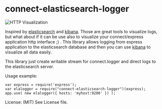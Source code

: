 connect-elasticsearch-logger
============================

![HTTP Visualization](http://www.elasticsearch.org/content/uploads/2013/08/empower1.jpg "image from elasticsearch")

Inspired by [elasticsearch](http://www.elasticsearch.org/overview/elasticsearch/) and [kibana](http://www.elasticsearch.org/overview/kibana/). Those are great tools to visualize logs, but what about if it can be use also to visualize your connect/express application http interface ;) . This library allows logging from express application to the elasticsearch database and then you can use [kibana](http://www.elasticsearch.org/overview/kibana/) to visualize all data easily.

This library just create writable stream for connect.logger and direct logs to the elasticsearch server.



Usage example:
```
var express = require('express');
var elalogger = require("connect-elasticsearch-logger")(express);
app.use( new elalogger({ hosts: 'myhost:9200' }) );
```


License: (MIT) See License file.
